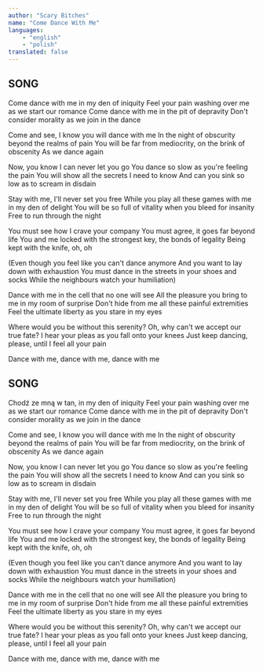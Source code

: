 ```yaml
---
author: "Scary Bitches"
name: "Come Dance With Me"
languages: 
    - "english"
    - "polish"
translated: false
---
```

## SONG
Come dance with me in my den of iniquity
Feel your pain washing over me as we start our romance
Come dance with me in the pit of depravity
Don't consider morality as we join in the dance

Come and see, I know you will dance with me
In the night of obscurity beyond the realms of pain
You will be far from mediocrity, on the brink of obscenity
As we dance again

Now, you know I can never let you go
You dance so slow as you're feeling the pain
You will show all the secrets I need to know
And can you sink so low as to scream in disdain

Stay with me, I'll never set you free
While you play all these games with me in my den of delight
You will be so full of vitality when you bleed for insanity
Free to run through the night

You must see how I crave your company
You must agree, it goes far beyond life
You and me locked with the strongest key, the bonds of legality
Being kept with the knife, oh, oh

(Even though you feel like you can't dance anymore
And you want to lay down with exhaustion
You must dance in the streets in your shoes and socks
While the neighbours watch your humiliation)

Dance with me in the cell that no one will see
All the pleasure you bring to me in my room of surprise
Don't hide from me all these painful extremities
Feel the ultimate liberty as you stare in my eyes

Where would you be without this serenity?
Oh, why can't we accept our true fate?
I hear your pleas as you fall onto your knees
Just keep dancing, please, until I feel all your pain

Dance with me, dance with me, dance with me
## SONG
Chodź ze mną w tan, in my den of iniquity
Feel your pain washing over me as we start our romance
Come dance with me in the pit of depravity
Don't consider morality as we join in the dance

Come and see, I know you will dance with me
In the night of obscurity beyond the realms of pain
You will be far from mediocrity, on the brink of obscenity
As we dance again

Now, you know I can never let you go
You dance so slow as you're feeling the pain
You will show all the secrets I need to know
And can you sink so low as to scream in disdain

Stay with me, I'll never set you free
While you play all these games with me in my den of delight
You will be so full of vitality when you bleed for insanity
Free to run through the night

You must see how I crave your company
You must agree, it goes far beyond life
You and me locked with the strongest key, the bonds of legality
Being kept with the knife, oh, oh

(Even though you feel like you can't dance anymore
And you want to lay down with exhaustion
You must dance in the streets in your shoes and socks
While the neighbours watch your humiliation)

Dance with me in the cell that no one will see
All the pleasure you bring to me in my room of surprise
Don't hide from me all these painful extremities
Feel the ultimate liberty as you stare in my eyes

Where would you be without this serenity?
Oh, why can't we accept our true fate?
I hear your pleas as you fall onto your knees
Just keep dancing, please, until I feel all your pain

Dance with me, dance with me, dance with me